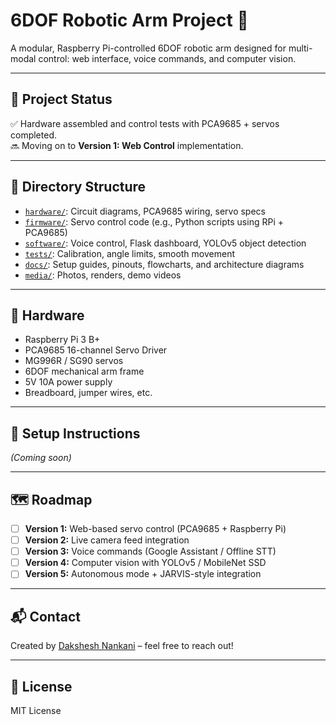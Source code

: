 # 6DOF Robotic Arm Project 🤖

A modular, Raspberry Pi-controlled 6DOF robotic arm designed for multi-modal control: web interface, voice commands, and computer vision.

---

## 🚧 Project Status

✅ Hardware assembled and control tests with PCA9685 + servos completed.  
🔜 Moving on to **Version 1: Web Control** implementation.

---

## 📁 Directory Structure

- [`hardware/`](hardware/): Circuit diagrams, PCA9685 wiring, servo specs
- [`firmware/`](firmware/): Servo control code (e.g., Python scripts using RPi + PCA9685)
- [`software/`](software/): Voice control, Flask dashboard, YOLOv5 object detection
- [`tests/`](tests/): Calibration, angle limits, smooth movement
- [`docs/`](docs/): Setup guides, pinouts, flowcharts, and architecture diagrams
- [`media/`](media/): Photos, renders, demo videos

---

## 🔧 Hardware

- Raspberry Pi 3 B+
- PCA9685 16-channel Servo Driver
- MG996R / SG90 servos
- 6DOF mechanical arm frame
- 5V 10A power supply
- Breadboard, jumper wires, etc.

---

## 🔌 Setup Instructions

_(Coming soon)_

---

## 🗺️ Roadmap

- [ ] **Version 1:** Web-based servo control (PCA9685 + Raspberry Pi)
- [ ] **Version 2:** Live camera feed integration
- [ ] **Version 3:** Voice commands (Google Assistant / Offline STT)
- [ ] **Version 4:** Computer vision with YOLOv5 / MobileNet SSD
- [ ] **Version 5:** Autonomous mode + JARVIS-style integration

---

## 📬 Contact

Created by [Dakshesh Nankani](https://github.com/DaksheshNankani) – feel free to reach out!

---

## 📜 License

MIT License

